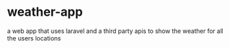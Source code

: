 # weather-app
 a web app that uses laravel and a third party apis to show the weather for all the users locations

